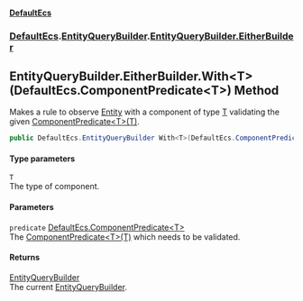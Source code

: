 #### [DefaultEcs](./index.md 'index')
### [DefaultEcs](./DefaultEcs.md 'DefaultEcs').[EntityQueryBuilder](./DefaultEcs-EntityQueryBuilder.md 'DefaultEcs.EntityQueryBuilder').[EntityQueryBuilder.EitherBuilder](./DefaultEcs-EntityQueryBuilder-EitherBuilder.md 'DefaultEcs.EntityQueryBuilder.EitherBuilder')
## EntityQueryBuilder.EitherBuilder.With&lt;T&gt;(DefaultEcs.ComponentPredicate&lt;T&gt;) Method
Makes a rule to observe [Entity](./DefaultEcs-Entity.md 'DefaultEcs.Entity') with a component of type [T](#DefaultEcs-EntityQueryBuilder-EitherBuilder-With-T-(DefaultEcs-ComponentPredicate-T-)-T 'DefaultEcs.EntityQueryBuilder.EitherBuilder.With&lt;T&gt;(DefaultEcs.ComponentPredicate&lt;T&gt;).T') validating the given [ComponentPredicate&lt;T&gt;(T)](./DefaultEcs-ComponentPredicate-T-(T).md 'DefaultEcs.ComponentPredicate&lt;T&gt;(T)').  
```csharp
public DefaultEcs.EntityQueryBuilder With<T>(DefaultEcs.ComponentPredicate<T> predicate);
```
#### Type parameters
<a name='DefaultEcs-EntityQueryBuilder-EitherBuilder-With-T-(DefaultEcs-ComponentPredicate-T-)-T'></a>
`T`  
The type of component.  
  
#### Parameters
<a name='DefaultEcs-EntityQueryBuilder-EitherBuilder-With-T-(DefaultEcs-ComponentPredicate-T-)-predicate'></a>
`predicate` [DefaultEcs.ComponentPredicate&lt;](./DefaultEcs-ComponentPredicate-T-(T).md 'DefaultEcs.ComponentPredicate&lt;T&gt;(T)')[T](#DefaultEcs-EntityQueryBuilder-EitherBuilder-With-T-(DefaultEcs-ComponentPredicate-T-)-T 'DefaultEcs.EntityQueryBuilder.EitherBuilder.With&lt;T&gt;(DefaultEcs.ComponentPredicate&lt;T&gt;).T')[&gt;](./DefaultEcs-ComponentPredicate-T-(T).md 'DefaultEcs.ComponentPredicate&lt;T&gt;(T)')  
The [ComponentPredicate&lt;T&gt;(T)](./DefaultEcs-ComponentPredicate-T-(T).md 'DefaultEcs.ComponentPredicate&lt;T&gt;(T)') which needs to be validated.  
  
#### Returns
[EntityQueryBuilder](./DefaultEcs-EntityQueryBuilder.md 'DefaultEcs.EntityQueryBuilder')  
The current [EntityQueryBuilder](./DefaultEcs-EntityQueryBuilder.md 'DefaultEcs.EntityQueryBuilder').  
